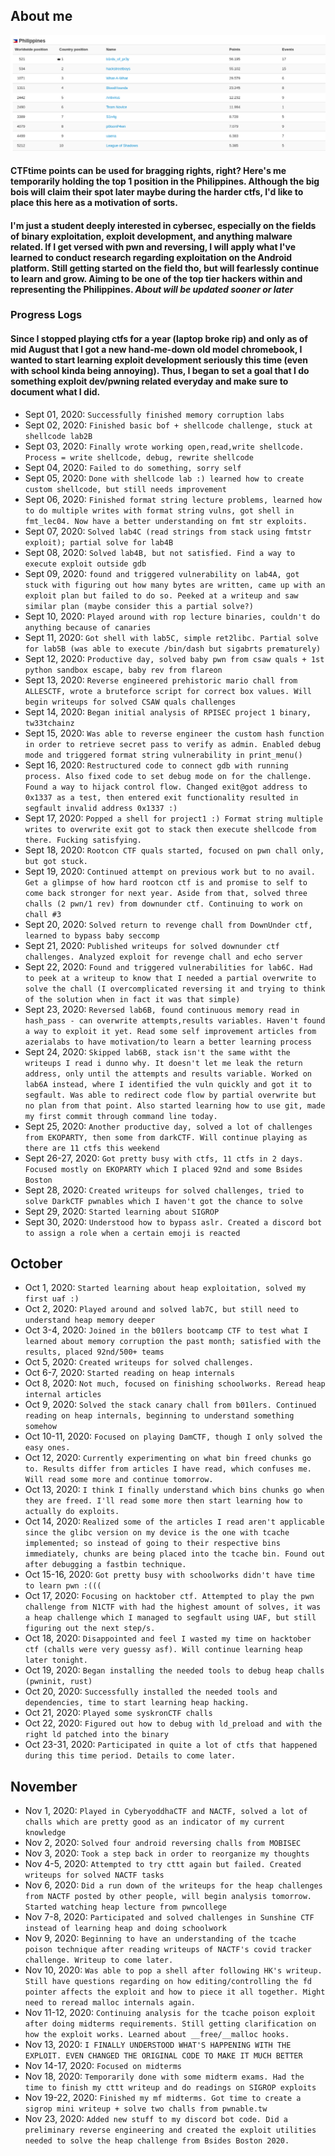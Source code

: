 ## About me

![](top1_boi.png)
#### CTFtime points can be used for bragging rights, right? Here's me temporarily holding the top 1 position in the Philippines. Although the big bois will claim their spot later maybe during the harder ctfs, I'd like to place this here as a motivation of sorts. 

#### I'm just a student deeply interested in cybersec, especially on the fields of binary exploitation, exploit development, and anything malware related. If I get versed with pwn and reversing, I will apply what I've learned to conduct research regarding exploitation on the Android platform. Still getting started on the field tho, but will fearlessly continue to learn and grow. Aiming to be one of the top tier hackers within and representing the Philippines. *About will be updated sooner or later*

### Progress Logs
#### Since I stopped playing ctfs for a year (laptop broke rip) and only as of mid August that I got a new hand-me-down old model chromebook, I wanted to start learning exploit development seriously this time (even with school kinda being annoying). Thus, I began to set a goal that I do something exploit dev/pwning related everyday and make sure to document what I did. 
 - Sept 01, 2020: `Successfully finished memory corruption labs`
 - Sept 02, 2020: `Finished basic bof + shellcode challenge, stuck at shellcode lab2B`
 - Sept 03, 2020: `Finally wrote working open,read,write shellcode. Process = write shellcode, debug, rewrite shellcode`
 - Sept 04, 2020: `Failed to do something, sorry self`
 - Sept 05, 2020: `Done with shellcode lab :) learned how to create custom shellcode, but still needs improvement`
 - Sept 06, 2020: `Finished format string lecture problems, learned how to do multiple writes with format string vulns, got shell in fmt_lec04. Now have a better understanding on fmt str exploits.`
 - Sept 07, 2020: `Solved lab4C (read strings from stack using fmtstr exploit); partial solve for lab4B`
 - Sept 08, 2020: `Solved lab4B, but not satisfied. Find a way to execute exploit outside gdb`
 - Sept 09, 2020: `found and triggered vulnerability on lab4A, got stuck with figuring out how many bytes are written, came up with an exploit plan but failed to do so. Peeked at a writeup and saw similar plan (maybe consider this a partial solve?)`
 - Sept 10, 2020: `Played around with rop lecture binaries, couldn't do anything because of canaries`
 - Sept 11, 2020: `Got shell with lab5C, simple ret2libc. Partial solve for lab5B (was able to execute /bin/dash but sigabrts prematurely)`
 - Sept 12, 2020: `Productive day, solved baby pwn from csaw quals + 1st python sandbox escape, baby rev from flareon`
 - Sept 13, 2020: `Reverse engineered prehistoric mario chall from ALLESCTF, wrote a bruteforce script for correct box values. Will begin writeups for solved CSAW quals challenges`
 - Sept 14, 2020: `Began initial analysis of RPISEC project 1 binary, tw33tchainz`
 - Sept 15, 2020: `Was able to reverse engineer the custom hash function in order to retrieve secret pass to verify as admin. Enabled debug mode and triggered format string vulnerability in print_menu()`
 - Sept 16, 2020: `Restructured code to connect gdb with running process. Also fixed code to set debug mode on for the challenge. Found a way to hijack control flow. Changed exit@got address to 0x1337 as a test, then entered exit functionality resulted in segfault invalid address 0x1337 :)`
 - Sept 17, 2020: `Popped a shell for project1 :) Format string multiple writes to overwrite exit got to stack then execute shellcode from there. Fucking satisfying.`
 - Sept 18, 2020: `Rootcon CTF quals started, focused on pwn chall only, but got stuck.`
 - Sept 19, 2020: `Continued attempt on previous work but to no avail. Get a glimpse of how hard rootcon ctf is and promise to self to come back stronger for next year. Aside from that, solved three challs (2 pwn/1 rev) from downunder ctf. Continuing to work on chall #3`
 - Sept 20, 2020: `Solved return to revenge chall from DownUnder ctf, learned to bypass baby seccomp`
 - Sept 21, 2020: `Published writeups for solved downunder ctf challenges. Analyzed exploit for revenge chall and echo server`
 - Sept 22, 2020: `Found and triggered vulnerabilities for lab6C. Had to peek at a writeup to know that I needed a partial overwrite to solve the chall (I overcomplicated reversing it and trying to think of the solution when in fact it was that simple)`
 - Sept 23, 2020: `Reversed lab6B, found continuous memory read in hash_pass - can overwrite attempts,results variables. Haven't found a way to exploit it yet. Read some self improvement articles from azerialabs to have motivation/to learn a better learning process`
 - Sept 24, 2020: `Skipped lab6B, stack isn't the same witht the writeups I read i dunno why. It doesn't let me leak the return address, only until the attempts and results variable. Worked on lab6A instead, where I identified the vuln quickly and got it to segfault. Was able to redirect code flow by partial overwrite but no plan from that point. Also started learning how to use git, made my first commit through command line today.`
 - Sept 25, 2020: `Another productive day, solved a lot of challenges from EKOPARTY, then some from darkCTF. Will continue playing as there are 11 ctfs this weekend`
 - Sept 26-27, 2020: `Got pretty busy with ctfs, 11 ctfs in 2 days. Focused mostly on EKOPARTY which I placed 92nd and some Bsides Boston`
 - Sept 28, 2020: `Created writeups for solved challenges, tried to solve DarkCTF pwnables which I haven't got the chance to solve`
 - Sept 29, 2020: `Started learning about SIGROP`
 - Sept 30, 2020: `Understood how to bypass aslr. Created a discord bot to assign a role when a certain emoji is reacted`

## October
 - Oct 1, 2020: `Started learning about heap exploitation, solved my first uaf :)`
 - Oct 2, 2020: `Played around and solved lab7C, but still need to understand heap memory deeper`
 - Oct 3-4, 2020: `Joined in the b01lers bootcamp CTF to test what I learned about memory corruption the past month; satisfied with the results, placed 92nd/500+ teams`
 - Oct 5, 2020: `Created writeups for solved challenges.`
 - Oct 6-7, 2020: `Started reading on heap internals`
 - Oct 8, 2020: `Not much, focused on finishing schoolworks. Reread heap internal articles`
 - Oct 9, 2020: `Solved the stack canary chall from b01lers. Continued reading on heap internals, beginning to understand something somehow`
 - Oct 10-11, 2020: `Focused on playing DamCTF, though I only solved the easy ones.`
 - Oct 12, 2020: `Currently experimenting on what bin freed chunks go to. Results differ from articles I have read, which confuses me. Will read some more and continue tomorrow.`
 - Oct 13, 2020: `I think I finally understand which bins chunks go when they are freed. I'll read some more then start learning how to actually do exploits.`
 - Oct 14, 2020: `Realized some of the articles I read aren't applicable since the glibc version on my device is the one with tcache implemented; so instead of going to their respective bins immediately, chunks are being placed into the tcache bin. Found out after debugging a fastbin technique.`
 - Oct 15-16, 2020: `Got pretty busy with schoolworks didn't have time to learn pwn :(((`
 - Oct 17, 2020: `Focusing on hacktober ctf. Attempted to play the pwn challenge from N1CTF with had the highest amount of solves, it was a heap challenge which I managed to segfault using UAF, but still figuring out the next step/s.`
 - Oct 18, 2020: `Disappointed and feel I wasted my time on hacktober ctf (challs were very guessy asf). Will continue learning heap later tonight.`
 - Oct 19, 2020: `Began installing the needed tools to debug heap challs (pwninit, rust)`
 - Oct 20, 2020: `Successfully installed the needed tools and dependencies, time to start learning heap hacking.`
 - Oct 21, 2020: `Played some syskronCTF challs`
 - Oct 22, 2020: `Figured out how to debug with ld_preload and with the right ld patched into the binary`
 - Oct 23-31, 2020: `Participated in quite a lot of ctfs that happened during this time period. Details to come later.`

## November
 - Nov 1, 2020: `Played in CyberyoddhaCTF and NACTF, solved a lot of challs which are pretty good as an indicator of my current knowledge`
 - Nov 2, 2020: `Solved four android reversing challs from MOBISEC`
 - Nov 3, 2020: `Took a step back in order to reorganize my thoughts`
 - Nov 4-5, 2020: `Attempted to try cttt again but failed. Created writeups for solved NACTF tasks`
 - Nov 6, 2020: `Did a run down of the writeups for the heap challenges from NACTF posted by other people, will begin analysis tomorrow. Started watching heap lecture from pwncollege`
 - Nov 7-8, 2020: `Participated and solved challenges in Sunshine CTF instead of learning heap and doing schoolwork`
 - Nov 9, 2020: `Beginning to have an understanding of the tcache poison technique after reading writeups of NACTF's covid tracker challenge. Writeup to come later.`
 - Nov 10, 2020: `Was able to pop a shell after following HK's writeup. Still have questions regarding on how editing/controlling the fd pointer affects the exploit and how to piece it all together. Might need to reread malloc internals again.`
 - Nov 11-12, 2020: `Continuing analysis for the tcache poison exploit after doing midterms requirements. Still getting clarification on how the exploit works. Learned about __free/__malloc hooks.`
 - Nov 13, 2020: `I FINALLY UNDERSTOOD WHAT'S HAPPENING WITH THE EXPLOIT. EVEN CHANGED THE ORIGINAL CODE TO MAKE IT MUCH BETTER`
 - Nov 14-17, 2020: `Focused on midterms`
 - Nov 18, 2020: `Temporarily done with some midterm exams. Had the time to finish my cttt writeup and do readings on SIGROP exploits`
 - Nov 19-22, 2020: `Finished my mf midterms. Got time to create a sigrop mini writeup + solve two challs from pwnable.tw`
 - Nov 23, 2020: `Added new stuff to my discord bot code. Did a preliminary reverse engineering and created the exploit utilities needed to solve the heap challenge from Bsides Boston 2020.`